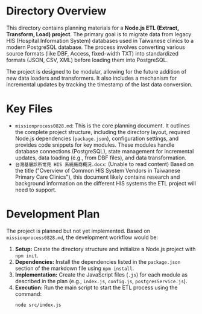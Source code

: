 # Directory Overview

This directory contains planning materials for a **Node.js ETL (Extract, Transform, Load) project**. The primary goal is to migrate data from legacy HIS (Hospital Information System) databases used in Taiwanese clinics to a modern PostgreSQL database. The process involves converting various source formats (like DBF, Access, fixed-width TXT) into standardized formats (JSON, CSV, XML) before loading them into PostgreSQL.

The project is designed to be modular, allowing for the future addition of new data loaders and transformers. It also includes a mechanism for incremental updates by tracking the timestamp of the last data conversion.

# Key Files

*   `missionprocess0828.md`: This is the core planning document. It outlines the complete project structure, including the directory layout, required Node.js dependencies (`package.json`), configuration settings, and provides code snippets for key modules. These modules handle database connections (PostgreSQL), state management for incremental updates, data loading (e.g., from DBF files), and data transformation.
*   `台灣基層診所常見 HIS 系統廠商概況.docx`: (Unable to read content) Based on the title ("Overview of Common HIS System Vendors in Taiwanese Primary Care Clinics"), this document likely contains research and background information on the different HIS systems the ETL project will need to support.

# Development Plan

The project is planned but not yet implemented. Based on `missionprocess0828.md`, the development workflow would be:

1.  **Setup:** Create the directory structure and initialize a Node.js project with `npm init`.
2.  **Dependencies:** Install the dependencies listed in the `package.json` section of the markdown file using `npm install`.
3.  **Implementation:** Create the JavaScript files (`.js`) for each module as described in the plan (e.g., `index.js`, `config.js`, `postgresService.js`).
4.  **Execution:** Run the main script to start the ETL process using the command:
    ```bash
    node src/index.js
    ```
